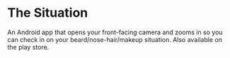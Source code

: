 
The Situation
===================================

An Android app that opens your front-facing camera and zooms in so you can check in on your beard/nose-hair/makeup situation. Also available on the play store.

